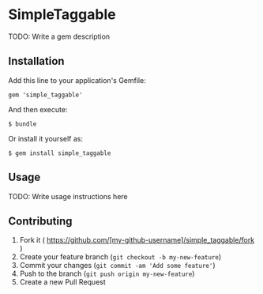 # SimpleTaggable

TODO: Write a gem description

## Installation

Add this line to your application's Gemfile:

    gem 'simple_taggable'

And then execute:

    $ bundle

Or install it yourself as:

    $ gem install simple_taggable

## Usage

TODO: Write usage instructions here

## Contributing

1. Fork it ( https://github.com/[my-github-username]/simple_taggable/fork )
2. Create your feature branch (`git checkout -b my-new-feature`)
3. Commit your changes (`git commit -am 'Add some feature'`)
4. Push to the branch (`git push origin my-new-feature`)
5. Create a new Pull Request
